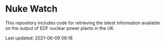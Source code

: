 # Nuke Watch

This repository includes code for retrieving the latest information available on the output of EDF nuclear power plants in the UK.

Last updated: 2021-06-09 06:18